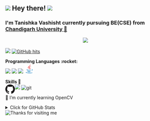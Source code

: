 <h2> <img src="https://emojis.slackmojis.com/emojis/images/1588315024/8823/hyperkitty.gif?1588315024" width="30" /> Hey there!  <img src="https://media.giphy.com/media/hvRJCLFzcasrR4ia7z/giphy.gif" width="30"></h2>


### I'm Tanishka Vashisht currently pursuing BE(CSE) from <a href="https://www.cuchd.in/">Chandigarh University :school: </a>

<p align="center">
  <img width="150" src="https://media.giphy.com/media/jIgXf4hgbHCeKiXpvt/giphy.gif" >
</p>

<!--![ViewCount](https://views.whatilearened.today/views/github/tanishka1411/views.svg)
![](https://visitor-badge.glitch.me/badge?page_id=tanishka1411.tanishka1411)-->
![](https://komarev.com/ghpvc/?username=tanishka1411&color=brightgreen)
<a href="https://github.com/tanishka1411/tanishka1411" target="_blank"><img alt="GitHub hits" src="https://img.shields.io/github/last-commit/tanishka1411/tanishka1411?label=profile%20updated"></a>
<p align="left">
<b>Programming Languages  :rocket: </b>
<br>
<img src="https://raw.githubusercontent.com/coderjojo/coderjojo/master/img/cpp.png" width=30> <img src="https://www.pngkit.com/png/full/101-1010012_c-programming-icon-c-programming-language-logo.png" width=30> <img src="https://i.giphy.com/media/LMt9638dO8dftAjtco/200.webp" width="30">  <img src="https://raw.githubusercontent.com/devicons/devicon/master/icons/java/java-original.svg" alt="java" width=30/>
</p>

<p align="left">
  <b>Skills 🌟 </b>
  <br>
<img src="https://github.com/Thomas-George-T/Thomas-George-T/blob/master/assets/mysql.svg" width=30>
<img align="left" alt="GitHub" width="30px" src="https://raw.githubusercontent.com/github/explore/78df643247d429f6cc873026c0622819ad797942/topics/github/github.png" /><img src="https://www.vectorlogo.zone/logos/git-scm/git-scm-icon.svg" alt="git" width=30/>

🌱 I’m currently learning OpenCV

<details>
<summary>Click for GitHub Stats</summary>
<p>
<a href="https://github.com/tanishka1411/tanishka1411">
  <img align="left" src="https://github-readme-stats.vercel.app/api?username=tanishka1411&show_icons=true&theme=dark&repo=tanishka1411" />
<!--   <img align="left" src="https://github-readme-stats.vercel.app/api/top-langs/?username=tanishka1411&show_icons=true&theme=dark&repo=tanishka1411" /><br> -->
</a>
  
  [![Top Langs](https://github-readme-stats.vercel.app/api/top-langs/?username=tanishka1411&layout=compact&show_icons=true&theme=dark)](https://github.com/tanishka1411/github-readme-stats)

</p>
</details>



<img height="50" alt="Thanks for visiting me" width="100%" src="https://raw.githubusercontent.com/BrunnerLivio/brunnerlivio/master/images/marquee.svg" />
<!--
**tanishka1411/tanishka1411** is a ✨ _special_ ✨ repository because its `README.md` (this file) appears on your GitHub profile.

Here are some ideas to get you started:

- 🔭 I’m currently working on ...
- 🌱 I’m currently learning ...
- 👯 I’m looking to collaborate on ...
- 🤔 I’m looking for help with ...
- 💬 Ask me about ...
- 📫 How to reach me: ...
- 😄 Pronouns: ...
- ⚡ Fun fact: ...
-->
